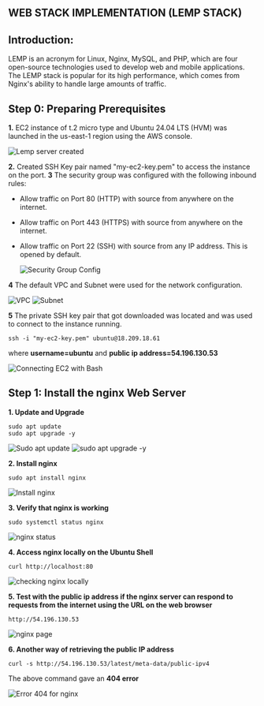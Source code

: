 ## WEB STACK IMPLEMENTATION (LEMP STACK) 
## Introduction:
LEMP is an acronym for Linux, Nginx, MySQL, and PHP, which are four open-source technologies used to develop web and mobile applications. The LEMP stack is popular for its high performance, which comes from Nginx's ability to handle large amounts of traffic.
## Step 0: Preparing Prerequisites
**1.** EC2 instance of t.2 micro type and Ubuntu 24.04 LTS (HVM) was launched in the us-east-1 region using the AWS console.

![Lemp server created](https://github.com/Emkay360/StegHub_DevOps-Cloud_Engineering/assets/56301419/d3790328-6ac7-4e5f-bd38-29cb4d834ab8)

**2.** Created SSH Key pair named "my-ec2-key.pem" to access the instance on the port.
**3** The security group was configured with the following inbound rules:

- Allow traffic on Port 80 (HTTP) with source from anywhere on the internet.
- Allow traffic on Port 443 (HTTPS) with source from anywhere on the internet.
- Allow traffic on Port 22 (SSH) with source from any IP address. This is opened by default.

  ![Security Group Config](https://github.com/Emkay360/StegHub_DevOps-Cloud_Engineering/assets/56301419/58ca9a76-3814-4157-b4d3-2af1b28d210b)

**4** The default VPC and Subnet were used for the network configuration. 

![VPC](https://github.com/Emkay360/StegHub_DevOps-Cloud_Engineering/assets/56301419/dc2cf623-4f8d-434b-a070-1e836306a156)
![Subnet](https://github.com/Emkay360/StegHub_DevOps-Cloud_Engineering/assets/56301419/4a382e40-b3cc-42fb-bbf0-96c49ba55e3f)

**5** The private SSH key pair that got downloaded was located and was used to connect to the instance running.
```
ssh -i "my-ec2-key.pem" ubuntu@18.209.18.61
```
where **username=ubuntu** and **public ip address=54.196.130.53**

![Connecting EC2 with Bash](https://github.com/Emkay360/StegHub_DevOps-Cloud_Engineering/assets/56301419/5f0b7506-40bd-4078-8a6f-234adca0ecc7)

## Step 1: Install the nginx Web Server
**1. Update and Upgrade**
```
sudo apt update
sudo apt upgrade -y
```
![Sudo apt update](https://github.com/Emkay360/StegHub_DevOps-Cloud_Engineering/assets/56301419/c1b474f0-90b6-436c-98c3-0f8280ea26d6)
![sudo apt upgrade -y](https://github.com/Emkay360/StegHub_DevOps-Cloud_Engineering/assets/56301419/f8717414-7dcb-4aa9-8532-3d1200ad05f7)

**2. Install nginx**
```
sudo apt install nginx
```
![Install nginx](https://github.com/Emkay360/StegHub_DevOps-Cloud_Engineering/assets/56301419/466fbb17-1fd7-40b8-9439-46ffa377b6e9)

**3. Verify that nginx is working**
```
sudo systemctl status nginx
```
![nginx status](https://github.com/Emkay360/StegHub_DevOps-Cloud_Engineering/assets/56301419/530fc4f2-3b2d-4101-a8d6-064242eeb8ea)

**4. Access nginx locally on the Ubuntu Shell**
```
curl http://localhost:80
```
![checking nginx locally](https://github.com/Emkay360/StegHub_DevOps-Cloud_Engineering/assets/56301419/7de08141-24ce-4997-b4c9-0bd89d3b1c4f)

**5. Test with the public ip address if the nginx server can respond to requests from the internet using the URL on the web browser**
```
http://54.196.130.53
```
![nginx page](https://github.com/Emkay360/StegHub_DevOps-Cloud_Engineering/assets/56301419/ebc4ac81-0ae8-4425-b9a3-56109819eb41)

**6. Another way of retrieving the public IP address**
```
curl -s http://54.196.130.53/latest/meta-data/public-ipv4
```
The above command gave an **404 error**

![Error 404 for nginx](https://github.com/Emkay360/StegHub_DevOps-Cloud_Engineering/assets/56301419/f8ccc6f9-1cff-4a54-921f-e788f7a4b080)

 


